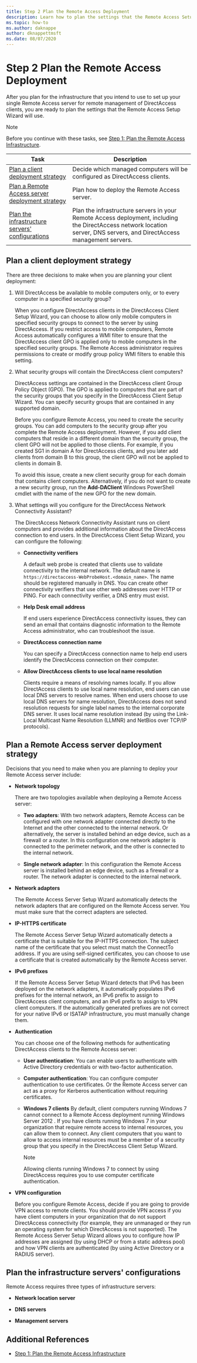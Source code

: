 ```yaml
---
title: Step 2 Plan the Remote Access Deployment
description: Learn how to plan the settings that the Remote Access Setup Wizard will use.
ms.topic: how-to
ms.author: daknappe
author: dknappettmsft
ms.date: 08/07/2020
---
```

# Step 2 Plan the Remote Access Deployment

After you plan for the infrastructure that you intend to use to set up your single Remote Access server for remote management of DirectAccess clients, you are ready to plan the settings that the Remote Access Setup Wizard will use.

> [!NOTE]
> Before you continue with these tasks, see [Step 1: Plan the Remote Access Infrastructure](Step-1-Plan-the-Remote-Access-Infrastructure.md).

|Task|Description|
|----|--------|
|[Plan a client deployment strategy](#plan-a-client-deployment-strategy)|Decide which managed computers will be configured as DirectAccess clients.|
|[Plan a Remote Access server deployment strategy](#plan-a-remote-access-server-deployment-strategy)|Plan how to deploy the Remote Access server.|
|[Plan the infrastructure servers' configurations](#plan-the-infrastructure-servers-configurations)|Plan the infrastructure servers in your Remote Access deployment, including the DirectAccess network location server, DNS servers, and DirectAccess management servers.|

## Plan a client deployment strategy
There are three decisions to make when you are planning your client deployment:

1.  Will DirectAccess be available to mobile computers only, or to every computer in a specified security group?

    When you configure DirectAccess clients in the DirectAccess Client Setup Wizard, you can choose to allow only mobile computers in specified security groups to connect to the server by using DirectAccess. If you restrict access to mobile computers, Remote Access automatically configures a WMI filter to ensure that the DirectAccess client GPO is applied only to mobile computers in the specified security groups. The Remote Access administrator requires permissions to create or modify group policy WMI filters to enable this setting.

2.  What security groups will contain the DirectAccess client computers?

    DirectAccess settings are contained in the DirectAccess client Group Policy Object (GPO). The GPO is applied to computers that are part of the security groups that you specify in the DirectAccess Client Setup Wizard. You can specify security groups that are contained in any supported domain.

    Before you configure Remote Access, you need to create the security groups. You can add computers to the security group after you complete the Remote Access deployment. However, if you add client computers that reside in a different domain than the security group, the client GPO will not be applied to those clients. For example, if you created SG1 in domain A for DirectAccess clients, and you later add clients from domain B to this group, the client GPO will not be applied to clients in domain B.

    To avoid this issue, create a new client security group for each domain that contains client computers. Alternatively, if you do not want to create a new security group, run the **Add-DAClient** Windows PowerShell cmdlet with the name of the new GPO for the new domain.

3.  What settings will you configure for the DirectAccess Network Connectivity Assistant?

    The DirectAccess Network Connectivity Assistant runs on client computers and provides additional information about the DirectAccess connection to end users. In the DirectAccess Client Setup Wizard, you can configure the following:

    -   **Connectivity verifiers**

        A default web probe is created that clients use to validate connectivity to the internal network. The default name is `https://directaccess-WebProbeHost.<domain_name>`. The name should be registered manually in DNS. You can create other connectivity verifiers that use other web addresses over HTTP or PING. For each connectivity verifier, a DNS entry must exist.

    -   **Help Desk email address**

        If end users experience DirectAccess connectivity issues, they can send an email that contains diagnostic information to the Remote Access administrator, who can troubleshoot the issue.

    -   **DirectAccess connection name**

        You can specify a DirectAccess connection name to help end users identify the DirectAccess connection on their computer.

    -   **Allow DirectAccess clients to use local name resolution**

        Clients require a means of resolving names locally. If you allow DirectAccess clients to use local name resolution, end users can use local DNS servers to resolve names. When end users choose to use local DNS servers for name resolution, DirectAccess does not send resolution requests for single label names to the internal corporate DNS server. It uses local name resolution instead (by using the Link-Local Multicast Name Resolution (LLMNR) and NetBios over TCP/IP protocols).

## Plan a Remote Access server deployment strategy
Decisions that you need to make when you are planning to deploy your Remote Access server include:

-   **Network topology**

    There are two topologies available when deploying a Remote Access server:

    -   **Two adapters**: With two network adapters, Remote Access can be configured with one network adapter connected directly to the Internet and the other connected to the internal network. Or alternatively, the server is installed behind an edge device, such as a firewall or a router. In this configuration one network adapter is connected to the perimeter network, and the other is connected to the internal network.

    -   **Single network adapter**: In this configuration the Remote Access server is installed behind an edge device, such as a firewall or a router. The network adapter is connected to the internal network.

-   **Network adapters**

    The Remote Access Server Setup Wizard automatically detects the network adapters that are configured on the Remote Access server. You must make sure that the correct adapters are selected.

-   **IP-HTTPS certificate**

    The Remote Access Server Setup Wizard automatically detects a certificate that is suitable for the IP-HTTPS connection. The subject name of the certificate that you select must match the ConnectTo address. If you are using self-signed certificates, you can choose to use a certificate that is created automatically by the Remote Access server.

-   **IPv6 prefixes**

    If the Remote Access Server Setup Wizard detects that IPv6 has been deployed on the network adapters, it automatically populates IPv6 prefixes for the internal network, an IPv6 prefix to assign to DirectAccess client computers, and an IPv6 prefix to assign to VPN client computers. If the automatically generated prefixes are not correct for your native IPv6 or ISATAP infrastructure, you must manually change them.

-   **Authentication**

    You can choose one of the following methods for authenticating DirectAccess clients to the Remote Access server:

    -   **User authentication**: You can enable users to authenticate with Active Directory credentials or with two-factor authentication.

    -   **Computer authentication**: You can configure computer authentication to use certificates. Or the Remote Access server can act as a proxy for Kerberos authentication without requiring certificates.

    -   **Windows 7 clients** By default, client computers running  Windows 7  cannot connect to a Remote Access deployment running  Windows Server 2012 . If you have clients running  Windows 7  in your organization that require remote access to internal resources, you can allow them to connect. Any client computers that you want to allow to access internal resources must be a member of a security group that you specify in the DirectAccess Client Setup Wizard.

        > [!NOTE]
        > Allowing clients running  Windows 7  to connect by using DirectAccess requires you to use computer certificate authentication.

-   **VPN configuration**

    Before you configure Remote Access, decide if you are going to provide VPN access to remote clients. You should provide VPN access if you have client computers in your organization that do not support DirectAccess connectivity (for example, they are unmanaged or they run an operating system for which DirectAccess is not supported). The Remote Access Server Setup Wizard allows you to configure how IP addresses are assigned (by using DHCP or from a static address pool) and how VPN clients are authenticated (by using Active Directory or a RADIUS server).

## Plan the infrastructure servers' configurations
Remote Access requires three types of infrastructure servers:

-   **Network location server**

-   **DNS servers**

-   **Management servers**

## Additional References

-   [Step 1: Plan the Remote Access Infrastructure](Step-1-Plan-the-Remote-Access-Infrastructure.md)



